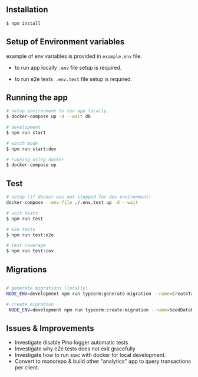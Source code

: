 ## Installation

```bash
$ npm install
```

## Setup of Environment variables

example of env variables is provided in `example.env` file.

- to run app locally `.env` file setup is required.

- to run e2e tests` .env.test` file setup is required.

## Running the app

```bash
# setup environment to run app locally.
$ docker-compose up -d --wait db

# development
$ npm run start

# watch mode
$ npm run start:dev

# running using docker
$ docker-compose up
```

## Test

```bash
# setup (if docker was not stopped for dev environment)
docker-compose --env-file ./.env.test up -d --wait

# unit tests
$ npm run test

# e2e tests
$ npm run test:e2e

# test coverage
$ npm run test:cov
```

## Migrations

```bash

# generate migrations (locally)
NODE_ENV=development npm run typeorm:generate-migration --name=CreateTables

# create migration
 NODE_ENV=development npm run typeorm:create-migration --name=SeedDatabase
```

## Issues & Improvements

- Investigate disable Pino logger automatic tests
- Investigate why e2e tests does not exit gracefully
- Investigate how to run swc with docker for local development.
- Convert to monorepo & build other "analytics" app to query transactions per client.
